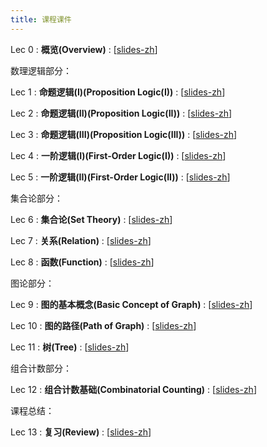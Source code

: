 ```yaml
---
title: 课程课件
---
```


Lec 0
: **概览(Overview)**
  :  \[[slides-zh](https://basics.sjtu.edu.cn/~yangqizhe/pdf/dm2024w/slides/DMLec0-handout.pdf)\]


数理逻辑部分：

Lec 1
: **命题逻辑(I)(Proposition Logic(I))**
  :  \[[slides-zh](https://basics.sjtu.edu.cn/~yangqizhe/pdf/dm2024w/slides/DMLec1-handout.pdf)\]

Lec 2
: **命题逻辑(II)(Proposition Logic(II))**
  :  \[[slides-zh](https://basics.sjtu.edu.cn/~yangqizhe/pdf/dm2024w/slides/DMLec2-handout.pdf)\]

Lec 3
: **命题逻辑(III)(Proposition Logic(III))**
  :  \[[slides-zh](https://basics.sjtu.edu.cn/~yangqizhe/pdf/dm2024w/slides/DMLec3-handout.pdf)\]

Lec 4
: **一阶逻辑(I)(First-Order Logic(I))**
  :  \[[slides-zh](https://basics.sjtu.edu.cn/~yangqizhe/pdf/dm2024w/slides/DMLec4-handout.pdf)\]

Lec 5
: **一阶逻辑(II)(First-Order Logic(II))**
  :  \[[slides-zh](https://basics.sjtu.edu.cn/~yangqizhe/pdf/dm2024w/slides/DMLec5-handout.pdf)\]


集合论部分：

Lec 6
: **集合论(Set Theory)**
  :  \[[slides-zh](https://basics.sjtu.edu.cn/~yangqizhe/pdf/dm2024w/slides/DMLec6-handout.pdf)\]

Lec 7
: **关系(Relation)**
  :  \[[slides-zh](https://basics.sjtu.edu.cn/~yangqizhe/pdf/dm2024w/slides/DMLec7-handout.pdf)\]

Lec 8
: **函数(Function)**
  :  \[[slides-zh](https://basics.sjtu.edu.cn/~yangqizhe/pdf/dm2024w/slides/DMLec8-handout.pdf)\]


图论部分：

Lec 9
: **图的基本概念(Basic Concept of Graph)**
  :  \[[slides-zh](https://basics.sjtu.edu.cn/~yangqizhe/pdf/dm2024w/slides/DMLec9-handout.pdf)\]

Lec 10
: **图的路径(Path of Graph)**
  :  \[[slides-zh](https://basics.sjtu.edu.cn/~yangqizhe/pdf/dm2024w/slides/DMLec10-handout.pdf)\]

Lec 11
: **树(Tree)**
  :  \[[slides-zh](https://basics.sjtu.edu.cn/~yangqizhe/pdf/dm2024w/slides/DMLec11-handout.pdf)\]


组合计数部分：

Lec 12
: **组合计数基础(Combinatorial Counting)**
  :  \[[slides-zh](https://basics.sjtu.edu.cn/~yangqizhe/pdf/dm2024w/slides/DMLec12-handout.pdf)\]


课程总结：

Lec 13
: **复习(Review)**
  :  \[[slides-zh](https://basics.sjtu.edu.cn/~yangqizhe/pdf/dm2024w/slides/DMLec13-handout.pdf)\]

